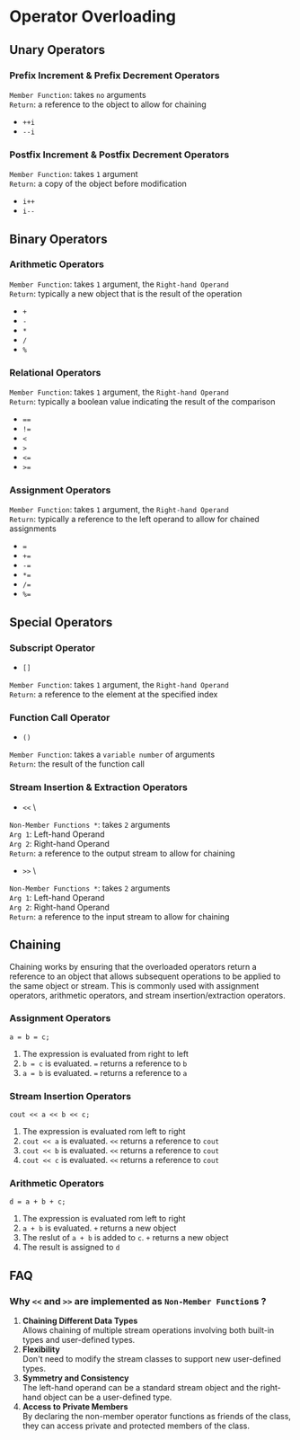 # Operator Overloading
## Unary Operators
### Prefix Increment & Prefix Decrement Operators
`Member Function`: takes `no` arguments \
`Return`: a reference to the object to allow for chaining
- `++i`
- `--i`

### Postfix Increment & Postfix Decrement Operators
`Member Function`: takes `1` argument \
`Return`: a copy of the object before modification
- `i++`
- `i--`

## Binary Operators
### Arithmetic Operators
`Member Function`: takes `1` argument, the `Right-hand Operand` \
`Return`: typically a new object that is the result of the operation 
- `+`
- `-`
- `*`
- `/`
- `%`

### Relational Operators
`Member Function`: takes `1` argument, the `Right-hand Operand` \
`Return`: typically a boolean value indicating the result of the comparison 
- `==`
- `!=`
- `<`
- `>`
- `<=`
- `>=`

### Assignment Operators
`Member Function`: takes `1` argument, the `Right-hand Operand` \
`Return`: typically a reference to the left operand to allow for chained assignments
- `=`
- `+=`
- `-=`
- `*=`
- `/=`
- `%=`

## Special Operators
### Subscript Operator
- `[]`

`Member Function`: takes `1` argument, the `Right-hand Operand` \
`Return`: a reference to the element at the specified index

### Function Call Operator
- `()`

`Member Function`: takes a `variable number` of arguments \
`Return`: the result of the function call

### Stream Insertion & Extraction Operators
- `<<` \

`Non-Member Functions *`: takes `2` arguments \
`Arg 1`: Left-hand Operand \
`Arg 2`: Right-hand Operand \
`Return`: a reference to the output stream to allow for chaining

- `>>` \

`Non-Member Functions *`: takes `2` arguments \
`Arg 1`: Left-hand Operand \
`Arg 2`: Right-hand Operand \
`Return`: a reference to the input stream to allow for chaining

## Chaining
Chaining works by ensuring that the overloaded operators return a reference to
an object that allows subsequent operations to be applied to the same object 
or stream. This is commonly used with assignment operators, arithmetic operators, and stream insertion/extraction operators.

### Assignment Operators
```
a = b = c;
```
1. The expression is evaluated from right to left
2. `b = c` is evaluated. `=` returns a reference to `b`
3. `a = b` is evaluated. `=` returns a reference to `a`

### Stream Insertion Operators
```
cout << a << b << c;
```
1. The expression is evaluated rom left to right
2. `cout << a` is evaluated. `<<` returns a reference to `cout`
3. `cout << b` is evaluated. `<<` returns a reference to `cout`
4. `cout << c` is evaluated. `<<` returns a reference to `cout`

### Arithmetic Operators
```
d = a + b + c;
```
1. The expression is evaluated rom left to right
2. `a + b` is evaluated. `+` returns a new object
3. The reslut of `a + b` is added to `c`. `+` returns a new object
4. The result is assigned to `d`

## FAQ
### Why `<<` and `>>` are implemented as `Non-Member Function`s ?
1. **Chaining Different Data Types** \
Allows chaining of multiple stream operations involving both built-in types 
and user-defined types.
2. **Flexibility** \
Don't need to modify the stream classes to support new user-defined types.
3. **Symmetry and Consistency** \
The left-hand operand can be a standard stream object and the right-hand 
object can be a user-defined type.
4. **Access to Private Members** \
By declaring the non-member operator functions as friends of the class, they 
can access private and protected members of the class.
